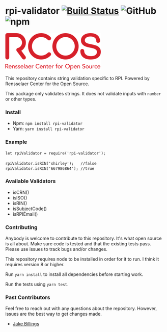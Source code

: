# rpi-validator [![Build Status](https://travis-ci.org/rcos/rpi-validator.svg?branch=master)](https://travis-ci.org/rcos/rpi-validator) ![GitHub](https://img.shields.io/github/license/mashape/apistatus.svg) ![npm](https://img.shields.io/npm/dt/rpi-validator.svg)

![rcos](art/rcos-logo-300.png)

This repository contains string validation specific to RPI. Powered by Rensselaer Center for the Open Source.

This package only validates strings. It does not validate inputs with `number` or other types.

### Install ###
 - Npm: `npm install rpi-validator`
 - Yarn: `yarn install rpi-validator`

### Example ###
```
let rpiValidator = require('rpi-validator');

rpiValidator.isRIN('shirley');   //false
rpiValidator.isRIN('667986864'); //true
```

### Available Validators ###
- isCRN()
- isISO()
- isRIN()
- isSubjectCode()
- isRPIEmail()

### Contributing ###

Anybody is welcome to contribute to this repository. It's what open source is all about. Make sure code is tested and that the existing tests pass. Please use issues to track bugs and/or changes.

This repository requires node to be installed in order for it to run. I think it requires version 8 or higher.

Run `yarn install` to install all dependencies before starting work.

Run the tests using `yarn test`.

### Past Contributors ###

Feel free to reach out with any questions about the repository. However, issues are the best way to get changes made.

- [Jake Billings](https://jakebillings.com)
